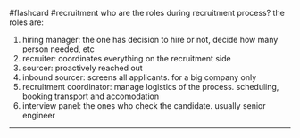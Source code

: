 #flashcard #recruitment
who are the roles during recruitment process?
the roles are:

1. hiring manager: the one has decision to hire or not, decide how many person needed, etc
2. recruiter: coordinates everything on the recruitment side
3. sourcer: proactively reached out
4. inbound sourcer: screens all applicants. for a big company only
5. recruitment coordinator: manage logistics of the process. scheduling, booking transport and accomodation
6. interview panel: the ones who check the candidate. usually senior engineer

---
